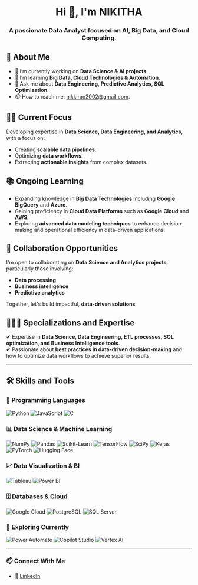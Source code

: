 <h1 align="center"> Hi 👋, I'm NIKITHA </h1>
<h3 align="center">A passionate Data Analyst focused on AI, Big Data, and Cloud Computing.</h3>


## 🚀 About Me
- 🔭 I’m currently working on **Data Science & AI projects**.
- 🌱 I’m learning **Big Data, Cloud Technologies &  Automation**.
- 💬 Ask me about **Data Engineering, Predictive Analytics, SQL Optimization**.
- 📫 How to reach me: nikkirao2002@gmail.com.

## 👨‍💻 Current Focus
Developing expertise in **Data Science, Data Engineering, and Analytics**, with a focus on:
- Creating **scalable data pipelines**.
- Optimizing **data workflows**.
- Extracting **actionable insights** from complex datasets.

## 📚 Ongoing Learning
- Expanding knowledge in **Big Data Technologies** including **Google BigQuery** and **Azure**.
- Gaining proficiency in **Cloud Data Platforms** such as **Google Cloud** and **AWS**.
- Exploring **advanced data modeling techniques** to enhance decision-making and operational efficiency in data-driven applications.

## 🤝 Collaboration Opportunities
I'm open to collaborating on **Data Science and Analytics projects**, particularly those involving:
- **Data processing**
- **Business intelligence**
- **Predictive analytics**
  
Together, let's build impactful, **data-driven solutions**.

## 🙋🏻‍♂️ Specializations and Expertise
✔ Expertise in **Data Science, Data Engineering, ETL processes, SQL optimization, and Business Intelligence tools**.  
✔ Passionate about **best practices in data-driven decision-making** and how to optimize data workflows to achieve superior results.

---

## 🛠 Skills and Tools

### 📌 Programming Languages
![Python](https://img.shields.io/badge/-Python-blue?style=flat-square&logo=Python)
![JavaScript](https://img.shields.io/badge/-JavaScript-yellow?style=flat-square&logo=javascript)
![C](https://img.shields.io/badge/-C-blue?style=flat-square&logo=c)

### 📊 Data Science & Machine Learning
![NumPy](https://img.shields.io/badge/-NumPy-purple?style=flat-square&logo=numpy)
![Pandas](https://img.shields.io/badge/-Pandas-blue?style=flat-square&logo=pandas)
![Scikit-Learn](https://img.shields.io/badge/-Scikit%20Learn-blue?style=flat-square&logo=scikit-learn)
![TensorFlow](https://img.shields.io/badge/-TensorFlow-orange?style=flat-square&logo=tensorflow)
![SciPy](https://img.shields.io/badge/-SciPy-darkblue?style=flat-square&logo=scipy)
![Keras](https://img.shields.io/badge/-Keras-red?style=flat-square&logo=keras)
![PyTorch](https://img.shields.io/badge/-PyTorch-orange?style=flat-square&logo=pytorch)
![Hugging Face](https://img.shields.io/badge/-Hugging%20Face-yellow?style=flat-square&logo=huggingface)

### 📈 Data Visualization & BI
![Tableau](https://img.shields.io/badge/-Tableau-blue?style=flat-square&logo=tableau)
![Power BI](https://img.shields.io/badge/-Power%20BI-yellow?style=flat-square&logo=powerbi)

### 🗄 Databases & Cloud
![Google Cloud](https://img.shields.io/badge/-Google%20Cloud-blue?style=flat-square&logo=google-cloud)
![PostgreSQL](https://img.shields.io/badge/-PostgreSQL-blue?style=flat-square&logo=postgresql)
![SQL Server](https://img.shields.io/badge/-SQL%20Server-red?style=flat-square&logo=microsoft-sql-server)

### 🚀 Exploring Currently
![Power Automate](https://img.shields.io/badge/-Power%20Automate-blue?style=flat-square)
![Copilot Studio](https://img.shields.io/badge/-Copilot%20Studio-blue?style=flat-square)
![Vertex AI](https://img.shields.io/badge/-Verte%20AI-blue?style=flat-square)

---


### 📫 Connect With Me
- 🔗 [LinkedIn](https://www.linkedin.com/in/nikithaar/)

